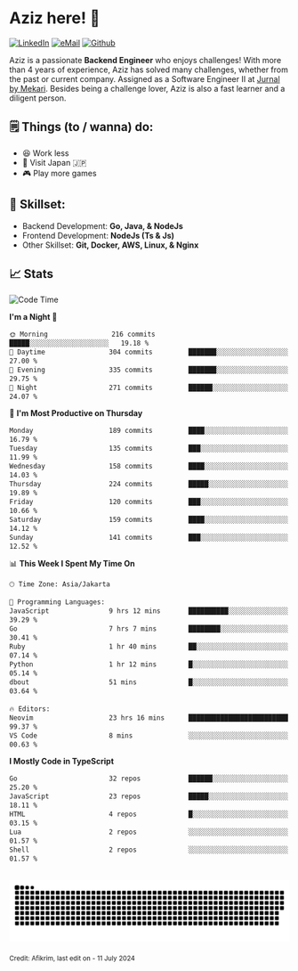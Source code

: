 # Aziz here! 👋

[![LinkedIn](https://img.shields.io/static/v1?message=afikrim&logo=linkedin&label=&color=0077B5&logoColor=white&labelColor=&style=for-the-badge)](https://www.linkedin.com/in/afikrim)
[![eMail](https://img.shields.io/static/v1?message=afikrim10@gmail.com&logo=gmail&label=&color=D14836&logoColor=white&labelColor=&style=for-the-badge)](mailto:afikrim10@gmail.com)
[![Github](https://komarev.com/ghpvc/?username=afikrim&label=Visitors&style=for-the-badge)](https://www.github.com/afikrim)

<!--Introduction-->
Aziz is a passionate **Backend Engineer** who enjoys challenges! With more than 4 years of experience, Aziz has solved many challenges, whether from the past or current company. Assigned as a Software Engineer II at [Jurnal by Mekari](https://jurnal.id). Besides being a challenge lover, Aziz is also a fast learner and a diligent person.

<!--Things TODO-->
## 🗒️ Things (to / wanna) do:

- 😆 Work less
- 🚀 Visit Japan 🇯🇵
- 🎮 Play more games

<!--Skillset-->
## 🏅 Skillset:

- Backend Development: **Go, Java, & NodeJs**
- Frontend Development: **NodeJs (Ts & Js)**
- Other Skillset: **Git, Docker, AWS, Linux, & Nginx**

## 📈 Stats  

<!--START_SECTION:waka-->
![Code Time](http://img.shields.io/badge/Code%20Time-1%2C739%20hrs%2035%20mins-blue)

**I'm a Night 🦉** 

```text
🌞 Morning                216 commits         █████░░░░░░░░░░░░░░░░░░░░   19.18 % 
🌆 Daytime                304 commits         ███████░░░░░░░░░░░░░░░░░░   27.00 % 
🌃 Evening                335 commits         ███████░░░░░░░░░░░░░░░░░░   29.75 % 
🌙 Night                  271 commits         ██████░░░░░░░░░░░░░░░░░░░   24.07 % 
```
📅 **I'm Most Productive on Thursday** 

```text
Monday                   189 commits         ████░░░░░░░░░░░░░░░░░░░░░   16.79 % 
Tuesday                  135 commits         ███░░░░░░░░░░░░░░░░░░░░░░   11.99 % 
Wednesday                158 commits         ████░░░░░░░░░░░░░░░░░░░░░   14.03 % 
Thursday                 224 commits         █████░░░░░░░░░░░░░░░░░░░░   19.89 % 
Friday                   120 commits         ███░░░░░░░░░░░░░░░░░░░░░░   10.66 % 
Saturday                 159 commits         ████░░░░░░░░░░░░░░░░░░░░░   14.12 % 
Sunday                   141 commits         ███░░░░░░░░░░░░░░░░░░░░░░   12.52 % 
```


📊 **This Week I Spent My Time On** 

```text
🕑︎ Time Zone: Asia/Jakarta

💬 Programming Languages: 
JavaScript               9 hrs 12 mins       ██████████░░░░░░░░░░░░░░░   39.29 % 
Go                       7 hrs 7 mins        ████████░░░░░░░░░░░░░░░░░   30.41 % 
Ruby                     1 hr 40 mins        ██░░░░░░░░░░░░░░░░░░░░░░░   07.14 % 
Python                   1 hr 12 mins        █░░░░░░░░░░░░░░░░░░░░░░░░   05.14 % 
dbout                    51 mins             █░░░░░░░░░░░░░░░░░░░░░░░░   03.64 % 

🔥 Editors: 
Neovim                   23 hrs 16 mins      █████████████████████████   99.37 % 
VS Code                  8 mins              ░░░░░░░░░░░░░░░░░░░░░░░░░   00.63 % 
```

**I Mostly Code in TypeScript** 

```text
Go                       32 repos            ██████░░░░░░░░░░░░░░░░░░░   25.20 % 
JavaScript               23 repos            █████░░░░░░░░░░░░░░░░░░░░   18.11 % 
HTML                     4 repos             █░░░░░░░░░░░░░░░░░░░░░░░░   03.15 % 
Lua                      2 repos             ░░░░░░░░░░░░░░░░░░░░░░░░░   01.57 % 
Shell                    2 repos             ░░░░░░░░░░░░░░░░░░░░░░░░░   01.57 % 
```




<!--END_SECTION:waka-->


<br clear="both">

<div align="center">
  <img src="https://raw.githubusercontent.com/afikrim/afikrim/output/snake.svg" alt="Snake animation" />
</div>


<sub>Credit: Afikrim, last edit on - 11 July 2024</sub>
